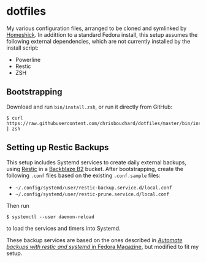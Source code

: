 # dotfiles

My various configuration files, arranged to be cloned and symlinked by
[Homeshick][homeshick]. In addittion to a standard Fedora install, this setup
assumes the following external dependencies, which are not currently installed
by the install script:

* Powerline
* Restic
* ZSH


## Bootstrapping

Download and run `bin/install.zsh`, or run it directly from GitHub:

    $ curl https://raw.githubusercontent.com/chrisbouchard/dotfiles/master/bin/install.zsh | zsh


## Setting up Restic Backups

This setup includes Systemd services to create daily external backups, using
[Restic][restic] in a [Backblaze B2][backblaze-b2] bucket. After bootstrapping,
create the following `.conf` files based on the existing `.conf.sample`
files:

* `~/.config/systemd/user/restic-backup.service.d/local.conf`
* `~/.config/systemd/user/restic-prune.service.d/local.conf`

Then run

    $ systemctl --user daemon-reload

to load the services and timers into Systemd.

These backup services are based on the ones described in [_Automate backups
with restic and systemd_ in Fedora Magazine][automate-backups], but modified to
fit my setup.


[automate-backups]: https://fedoramagazine.org/automate-backups-with-restic-and-systemd/
[backblaze-b2]: https://www.backblaze.com/b2/cloud-storage.html
[homeshick]: https://github.com/andsens/homeshick
[restic]: https://restic.net/

